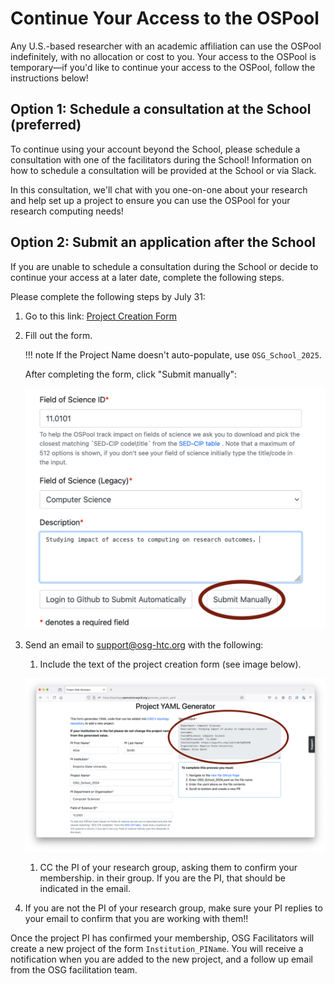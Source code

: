 # Continue Your Access to the OSPool

Any U.S.-based researcher with an academic affiliation can use the OSPool indefinitely, with no allocation 
or cost to you. Your access to the OSPool is temporary—if you'd like to continue your access to the OSPool, follow the instructions below!

## Option 1: Schedule a consultation at the School (preferred)

To continue using your account beyond the School, please schedule a consultation with one of the facilitators during the School! Information on how to schedule a consultation will be provided at the School or via Slack.

In this consultation, we'll chat with you one-on-one about your research and help set up a project to ensure you can use the OSPool for your research computing needs!

## Option 2: Submit an application after the School

If you are unable to schedule a consultation during the School or decide to continue your access at a later date, complete the following steps.



Please complete the following steps by July 31: 

1. Go to this link: [Project Creation Form](https://topology.opensciencegrid.org/generate_project_yaml)
1. Fill out the form.

    !!! note
	    If the Project Name doesn't auto-populate, use `OSG_School_2025`. 
	
	After completing the form, click "Submit manually": 
	
	<img src="../../assets/submit-manually.png" width=500px>

1. Send an email to [support@osg-htc.org](mailto:support@osg-htc.org) with the following: 

    1. Include the text of the project creation form (see image below). 

	![](../assets/yaml-output.png)

    1. CC the PI of your research group, asking them to confirm your membership. 
	in their group. If you are the PI, that should be indicated in 
	the email. 

1. If you are not the PI of your research group, make sure your PI replies to 
your email to confirm that you are working with them!!

Once the project PI has confirmed your membership, OSG Facilitators will create a new 
project of the form `Institution_PIName`. You will receive
a notification when you are added to the new project, and a follow up email from 
the OSG facilitation team. 